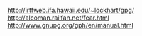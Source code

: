 http://irtfweb.ifa.hawaii.edu/~lockhart/gpg/
http://alcoman.railfan.net/fear.html
http://www.gnupg.org/gph/en/manual.html